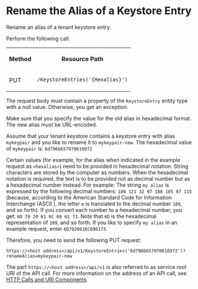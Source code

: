 <!-- loio4024577bea17492384de9f49b7bbc036 -->

# Rename the Alias of a Keystore Entry

Rename an alias of a tenant keystore entry.



Perform the following call:


<table>
<tr>
<th valign="top">

Method



</th>
<th valign="top">

Resource Path



</th>
</tr>
<tr>
<td valign="top">

PUT



</td>
<td valign="top">

`/KeystoreEntries('{Hexalias}')` 



</td>
</tr>
</table>

The request body must contain a property of the `KeystoreEntry` entity type with a null value. Otherwise, you get an exception.

Make sure that you specify the value for the old alias in hexadecimal format. The new alias must be URL-encoded.

Assume that your tenant keystore contains a keystore entry with alias `mykeypair` and you like to rename it to `mykeypair-new`. The hexadecimal value of `mykeypair` is: `6d796b657970616972`

Certain values \(for example, for the alias when indicated in the example request as `<hexalias>`\) need to be provided in hexadecimal notation. String characters are stored by the computer as numbers. When the hexadecimal notation is required, the text is to be provided not as decimal number but as a hexadecimal number instead. For example: The string `my alias` is expressed by the following decimal numbers: `109 121 32 97 108 105 97 115` \(because, according to the American Standard Code for Information Interchange \(ASCII \), the letter `m` is translated to the decimal number `109`, and so forth\). If you convert each number to a hexadecimal number, you get: `6D 79 20 61 6C 69 61 73`. Note that `6D` is the hexadecimal representation of `109`, and so forth. If you like to specify `my alias` in an example request, enter `6D7920616C696173`.

Therefore, you need to send the following PUT request:

`https://<host address>/api/v1/KeystoreEntries('6d796b657970616972')?renameAlias=mykeypair-new`

The part `https://<host address>/api/v1` is also referred to as service root URI of the API call. For more information on the address of an API call, see [HTTP Calls and URI Components](http-calls-and-uri-components-ca75e12.md).


